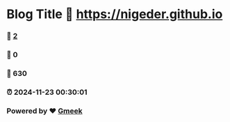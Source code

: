 # Blog Title :link: https://nigeder.github.io 
### :page_facing_up: [2](https://nigeder.github.io/tag.html) 
### :speech_balloon: 0 
### :hibiscus: 630 
### :alarm_clock: 2024-11-23 00:30:01 
### Powered by :heart: [Gmeek](https://github.com/Meekdai/Gmeek)
